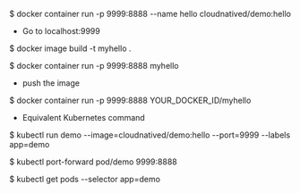$ docker container run -p 9999:8888 --name hello cloudnatived/demo:hello

* Go to localhost:9999

$ docker image build -t myhello .

$ docker container run -p 9999:8888 myhello

* push the image

$ docker container run -p 9999:8888 YOUR_DOCKER_ID/myhello

* Equivalent Kubernetes command

$ kubectl run demo --image=cloudnatived/demo:hello --port=9999 --labels app=demo

$ kubectl port-forward pod/demo 9999:8888

$ kubectl get pods --selector app=demo
